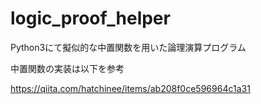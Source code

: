 # logic_proof_helper

Python3にて擬似的な中置関数を用いた論理演算プログラム

中置関数の実装は以下を参考

https://qiita.com/hatchinee/items/ab208f0ce596964c1a31

